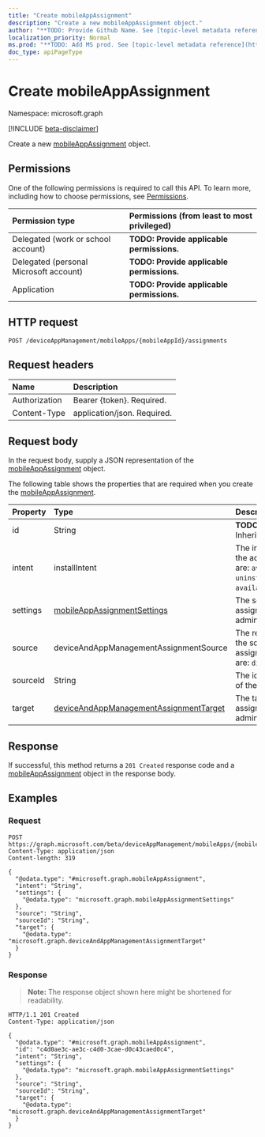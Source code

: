```yaml
---
title: "Create mobileAppAssignment"
description: "Create a new mobileAppAssignment object."
author: "**TODO: Provide Github Name. See [topic-level metadata reference](https://msgo.azurewebsites.net/add/document/guidelines/metadata.html#topic-level-metadata)**"
localization_priority: Normal
ms.prod: "**TODO: Add MS prod. See [topic-level metadata reference](https://msgo.azurewebsites.net/add/document/guidelines/metadata.html#topic-level-metadata)**"
doc_type: apiPageType
---
```


# Create mobileAppAssignment
Namespace: microsoft.graph

[!INCLUDE [beta-disclaimer](../../includes/beta-disclaimer.md)]

Create a new [mobileAppAssignment](../resources/mobileappassignment.md) object.

## Permissions
One of the following permissions is required to call this API. To learn more, including how to choose permissions, see [Permissions](/graph/permissions-reference).

|Permission type|Permissions (from least to most privileged)|
|:---|:---|
|Delegated (work or school account)|**TODO: Provide applicable permissions.**|
|Delegated (personal Microsoft account)|**TODO: Provide applicable permissions.**|
|Application|**TODO: Provide applicable permissions.**|

## HTTP request

<!-- {
  "blockType": "ignored"
}
-->
``` http
POST /deviceAppManagement/mobileApps/{mobileAppId}/assignments
```

## Request headers
|Name|Description|
|:---|:---|
|Authorization|Bearer {token}. Required.|
|Content-Type|application/json. Required.|

## Request body
In the request body, supply a JSON representation of the [mobileAppAssignment](../resources/mobileappassignment.md) object.

The following table shows the properties that are required when you create the [mobileAppAssignment](../resources/mobileappassignment.md).

|Property|Type|Description|
|:---|:---|:---|
|id|String|**TODO: Add Description** Inherited from [entity](../resources/entity.md)|
|intent|installIntent|The install intent defined by the admin. Possible values are: `available`, `required`, `uninstall`, `availableWithoutEnrollment`.|
|settings|[mobileAppAssignmentSettings](../resources/mobileappassignmentsettings.md)|The settings for target assignment defined by the admin.|
|source|deviceAndAppManagementAssignmentSource|The resource type which is the source for the assignment. Possible values are: `direct`, `policySets`.|
|sourceId|String|The identifier of the source of the assignment.|
|target|[deviceAndAppManagementAssignmentTarget](../resources/deviceandappmanagementassignmenttarget.md)|The target group assignment defined by the admin.|



## Response

If successful, this method returns a `201 Created` response code and a [mobileAppAssignment](../resources/mobileappassignment.md) object in the response body.

## Examples

### Request
<!-- {
  "blockType": "request",
  "name": "create_mobileappassignment_from_"
}
-->
``` http
POST https://graph.microsoft.com/beta/deviceAppManagement/mobileApps/{mobileAppId}/assignments
Content-Type: application/json
Content-length: 319

{
  "@odata.type": "#microsoft.graph.mobileAppAssignment",
  "intent": "String",
  "settings": {
    "@odata.type": "microsoft.graph.mobileAppAssignmentSettings"
  },
  "source": "String",
  "sourceId": "String",
  "target": {
    "@odata.type": "microsoft.graph.deviceAndAppManagementAssignmentTarget"
  }
}
```


### Response
>**Note:** The response object shown here might be shortened for readability.
<!-- {
  "blockType": "response",
  "truncated": true,
  "@odata.type": "microsoft.graph.mobileAppAssignment"
}
-->
``` http
HTTP/1.1 201 Created
Content-Type: application/json

{
  "@odata.type": "#microsoft.graph.mobileAppAssignment",
  "id": "c4d0ae3c-ae3c-c4d0-3cae-d0c43caed0c4",
  "intent": "String",
  "settings": {
    "@odata.type": "microsoft.graph.mobileAppAssignmentSettings"
  },
  "source": "String",
  "sourceId": "String",
  "target": {
    "@odata.type": "microsoft.graph.deviceAndAppManagementAssignmentTarget"
  }
}
```

